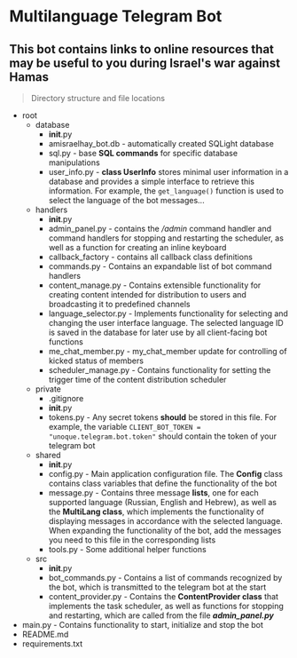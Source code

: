 # Multilanguage Telegram Bot

This bot contains links to online resources that may be useful to you during Israel's war against Hamas
---
> Directory structure and file locations


- root
  - database
    - __init__.py
    - amisraelhay_bot.db     - automatically created SQLight database
    - sql.py                 - base **SQL commands** for specific database manipulations
    - user_info.py           - **class UserInfo**  stores minimal user information in a database and provides a simple interface to retrieve this information. For example, the `get_language()` function is used to select the language of the bot messages...
  - handlers
    - __init__.py
    - admin_panel.py         - contains the _/admin_ command handler and command handlers for stopping and restarting the scheduler, as well as a function for creating an inline keyboard
    - callback_factory       - contains all callback class definitions
    - commands.py            - Contains an expandable list of bot command handlers
    - content_manage.py      - Contains extensible functionality for creating content intended for distribution to users and broadcasting it to predefined channels
    - language_selector.py   - Implements functionality for selecting and changing the user interface language. The selected language ID is saved in the database for later use by all client-facing bot functions
    - me_chat_member.py      - my_chat_member update for controlling of kicked status of members
    - scheduler_manage.py    - Contains functionality for setting the trigger time of the content distribution scheduler
  - private
    - .gitignore
    - __init__.py
    - tokens.py              - Any secret tokens **should** be stored in this file. For example, the variable 
                               `CLIENT_BOT_TOKEN = "unoque.telegram.bot.token"` should contain the token of your telegram bot
  - shared
    - __init__.py
    - config.py              - Main application configuration file. The **Config** class contains class variables that define the functionality of the bot
    - message.py             - Contains three message **lists**, one for each supported language (Russian, English and Hebrew), as well as the **MultiLang class**, which implements the functionality of displaying messages in accordance with the selected language. When expanding the functionality of the bot, add the messages you need to this file in the corresponding lists
    - tools.py               - Some additional helper functions
  - src
    - __init__.py
    - bot_commands.py        - Contains a list of commands recognized by the bot, which is transmitted to the telegram bot at the start
    - content_provider.py    - Contains the **ContentProvider class** that implements the task scheduler, as well as functions for stopping and restarting, which are called from the file _**admin_panel.py**_
- main.py                    - Contains functionality to start, initialize and stop the bot
- README.md
- requirements.txt

    
